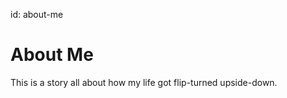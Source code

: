 id: about-me

<h1>About Me</h1>
<p>This is a story all about how my life got flip-turned upside-down.</p>
